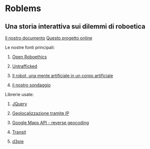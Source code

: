 # Roblems
## Una storia interattiva sui dilemmi di roboetica

[Il nostro documento](https://docs.google.com/document/d/1db1fxQ87VuaoGqahuS-Xp41Zukfy_B-QNmQ-Ao0APco/edit?usp=sharing)
[Questo progetto online](https://f58cba66.ngrok.io/roblems)




Le nostre fonti principali:
1. [Open Roboethics](http://www.openroboethics.org/tag/dilemma/)

2. [Untrafficked](http://bharatyatra.online/untrafficked/)

3. [Il robot, una mente artificiale in un corpo artificiale](https://www.scienzainrete.it/contenuto/articolo/Il-robot-una-mente-artificiale-un-corpo-artificiale)

4. [il nostro sondaggio](https://docs.google.com/forms/d/e/1FAIpQLSe22Y7tFkL20Nl_w9C5oPhhf6G9jHPCLENXxxRGriyaRdpVFQ/viewanalytics)




Librerie usate:
1. [JQuery](http://api.jquery.com/)

2. [Geolocalizzazione tramite IP](https://ipinfo.io/)

3. [Google Maps API - reverse geocoding](https://developers.google.com/maps/documentation/javascript/geocoding#ReverseGeocoding)

4. [Transit](http://ricostacruz.com/jquery.transit/)

5. [d3pie](http://d3pie.org/)

